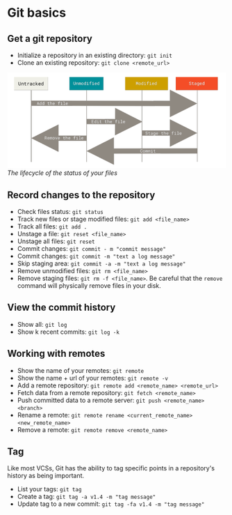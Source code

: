 # Git basics
## Get a git repository
 - Initialize a repository in an existing directory: ```git init```
 - Clone an existing repository: ```git clone <remote_url>```

![version control](images/27_lifecycle.png)<br>*The lifecycle of the status of your files*
## Record changes to the repository
 - Check files status: ```git status```
 - Track new files or stage modified files: ```git add <file_name>```
 - Track all files: ```git add .```
 - Unstage a file: ```git reset <file_name>```
 - Unstage all files: ```git reset```
 - Commit changes: ```git commit - m "commit message"```
 - Commit changes: ```git commit -m "text a log message"```
 - Skip staging area: ```git commit -a -m "text a log message"```
 - Remove unmodified files: ```git rm <file_name>```
 - Remove staging files: ```git rm -f <file_name>```. Be careful that the ```remove``` command will physically remove files in your disk.
 
## View the commit history
 - Show all: ```git log```
 - Show k recent commits: ```git log -k```
 
## Working with remotes
 - Show the name of your remotes: ```git remote```
 - Show the name + url of your remotes: ```git remote -v```
 - Add a remote repository: ```git remote add <remote_name> <remote_url>```
 - Fetch data from a remote repository: ```git fetch <remote_name>```
 - Push committed data to a remote server: ```git push <remote_name> <branch>```
 - Rename a remote: ```git remote rename <current_remote_name> <new_remote_name>```
 - Remove a remote: ```git remote remove <remote_name>```
 
## Tag
Like most VCSs, Git has the ability to tag specific points in a repository's history as being important.
 - List your tags: ```git tag```
 - Create a tag: ```git tag -a v1.4 -m "tag message"```
 - Update tag to a new commit: ```git tag -fa v1.4 -m "tag message"```